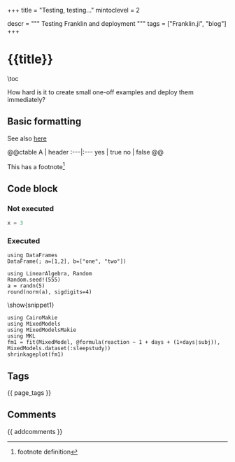+++
title = "Testing, testing..."
mintoclevel = 2

descr = """
    Testing Franklin and deployment
    """
tags = ["Franklin.jl", "blog"]
+++

# {{title}}

\toc

How hard is it to create small one-off examples and deploy them immediately?

## Basic formatting

See also [here](https://franklinjl.org/syntax/markdown/)

@@ctable
A   | header
:---|:---
yes | true
no  | false
@@

This has a footnote[^1]

[^1]: footnote definition

## Code block

### Not executed

```julia
x = 3
```

### Executed

```!
using DataFrames
DataFrame(; a=[1,2], b=["one", "two"])
```

```julia:snippet1
using LinearAlgebra, Random
Random.seed!(555)
a = randn(5)
round(norm(a), sigdigits=4)
```

\show{snippet1}

```!
using CairoMakie
using MixedModels
using MixedModelsMakie
using MKL
fm1 = fit(MixedModel, @formula(reaction ~ 1 + days + (1+days|subj)), MixedModels.dataset(:sleepstudy))
shrinkageplot(fm1)
```

## Tags

{{ page_tags }}

## Comments

{{ addcomments }}

